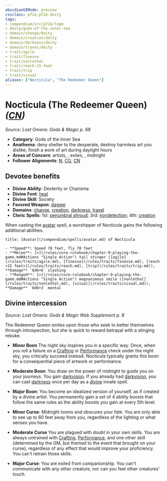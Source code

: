 ```yaml
---
obsidianUIMode: preview
cssclass: pf2e,pf2e-deity
tags:
- compendium/src/pf2e/logm
- deity/gods-of-the-inner-sea
- domain/change/deity
- domain/creation/deity
- domain/darkness/deity
- domain/travel/deity
- trait/agile
- trait/finesse
- trait/nonlethal
- trait/reach-15-feet
- trait/trip
- trait/visual
aliases: ["Nocticula", "The Redeemer Queen"]
---
```

# Nocticula (The Redeemer Queen) *([CN](/rules/traits/chaotic-neutral-b1.md))*  
*Source: Lost Omens: Gods & Magic p. 68*  

- **Category**: Gods of the Inner Sea
- **Anathema**: deny shelter to the desperate, destroy harmless art you dislike, finish a work of art during daylight hours
- **Areas of Concern**: artists, , exiles, , midnight
- **Follower Alignments**: [N](/rules/traits/neutral-b1.md), [CG](/rules/traits/chaotic-good-b1.md), [CN](/rules/traits/chaotic-neutral-b1.md)

## Devotee benefits

- **Divine Ability**: Dexterity or Charisma
- **Divine Font**: [heal](/compendium/spells/heal.md)
- **Divine Skill**: Society
- **Favored Weapon**: [dagger](/compendium/equipment/items/dagger.md)
- **Domains**: [change](/compendium/setting/domains.md#Change), [creation](/compendium/setting/domains.md#Creation), [darkness](/compendium/setting/domains.md#Darkness), [travel](/compendium/setting/domains.md#Travel)
- **Cleric Spells**: 1st: [penumbral shroud](/compendium/spells/penumbral-shroud-logm.md); 3rd: [nondetection](/compendium/spells/nondetection.md); 4th: [creation](/compendium/spells/creation.md)

When casting the [avatar](/compendium/spells/avatar.md) spell, a worshipper of Nocticula gains the following additional abilities.

```ad-embed-avatar
title: [Avatar](/compendium/spells/avatar.md) of Nocticula

- **Speed**: Speed 70 feet, fly 70 feet
- **Melee**: [>](/rules/core-rulebook/chapter-9-playing-the-game.md#Actions "Single Action") tail stinger ([agile](/rules/traits/agile.md), [finesse](/rules/traits/finesse.md), [reach <15 feet>](/rules/traits/reach.md), [trip](/rules/traits/trip.md)), **Damage** `6d6+6` slashing
- **Ranged**: [>](/rules/core-rulebook/chapter-9-playing-the-game.md#Actions "Single Action") magnanimous smile ([nonlethal](/rules/traits/nonlethal.md), [visual](/rules/traits/visual.md)), **Damage** `6d6+3` mental
```

## Divine intercession
*Source: Lost Omens: Gods & Magic Web Supplement p. 8*

The Redeemer Queen smiles upon those who seek to better themselves through introspection, but she is quick to reward betrayal with a stinging rebuke.

- **Minor Boon** The night sky inspires you in a specific way. Once, when you roll a failure on a [Crafting](/compendium/skills.md#Crafting) or [Performance](/compendium/skills.md#Performance) check under the night sky, you critically succeed instead. Nocticula typically grants this boon for a consequential piece of artwork or performance.
- **Moderate Boon**: You draw on the power of midnight to guide you on your journeys. You gain [darkvision](/rules/abilities/darkvision.md). If you already had [darkvision](/rules/abilities/darkvision.md), you can cast [darkness](/compendium/spells/darkness.md) once per day as a [divine](/rules/traits/divine.md) innate spell.
- **Major Boon**: You become an idealized version of yourself, as if created by a divine artist. You permanently gain a set of 4 ability boosts that follow the same rules as the ability boosts you gain at every 5th level.

- **Minor Curse**: Midnight looms and obscures your fate. You are only able to see up to 60 feet away from you, regardless of the lighting or what senses you have.
- **Moderate Curse** You are plagued with doubt in your own skills. You are always untrained with [Crafting](/compendium/skills.md#Crafting), [Performance](/compendium/skills.md#Performance), and one other skill (determined by the GM, but themed to the event that brought on your curse), regardless of any effect that would improve your proficiency. You can't retrain those skills.
- **Major Curse**: You are exiled from companionship. You can't communicate with any other creature, nor can you feel other creatures' touch.